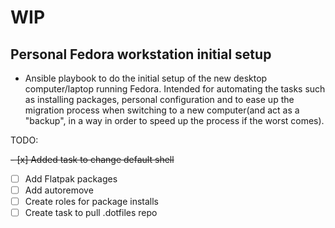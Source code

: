 # WIP

## Personal Fedora workstation initial setup

- Ansible playbook to do the initial setup of the new desktop computer/laptop
running Fedora. Intended for automating the tasks such as installing packages, personal configuration
and to ease up the migration process when switching to a new computer(and act as a "backup", in a way in order
to speed up the process if the worst comes).

TODO:

~~- [x] Added task to change default shell~~
- [ ] Add Flatpak packages
- [ ] Add autoremove
- [ ] Create roles for package installs
- [ ] Create task to pull .dotfiles repo
